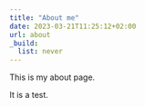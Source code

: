 ```yaml
---
title: "About me"
date: 2023-03-21T11:25:12+02:00
url: about
_build:
  list: never
---
```

This is my about page.

It is a test.
